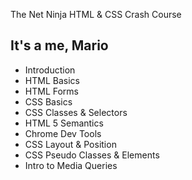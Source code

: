 The Net Ninja HTML & CSS Crash Course

## It's a me, Mario

* Introduction
* HTML Basics
* HTML Forms
* CSS Basics
* CSS Classes & Selectors
* HTML 5 Semantics
* Chrome Dev Tools
* CSS Layout & Position
* CSS Pseudo Classes & Elements
* Intro to Media Queries
